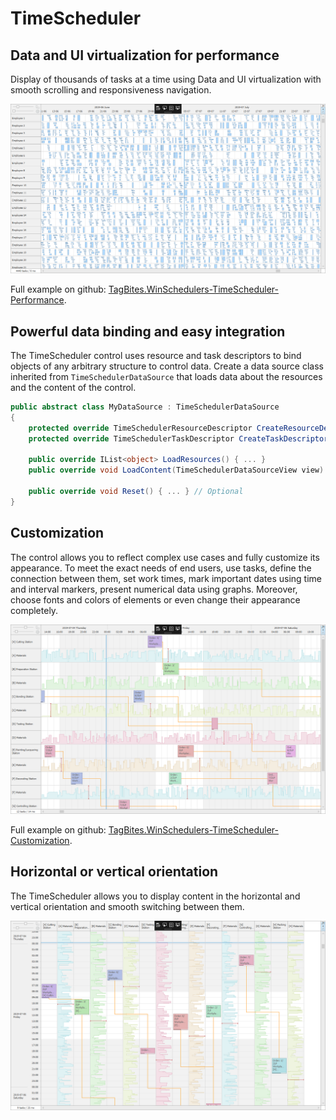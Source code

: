 # TimeScheduler

## Data and UI virtualization for performance

Display of thousands of tasks at a time using Data and UI virtualization with smooth scrolling and responsiveness navigation.

![](_media/TimeScheduler_Performance_1264x681.png)

Full example on github: [TagBites.WinSchedulers-TimeScheduler-Performance](https://github.com/TagBites/TagBites.WinSchedulers-TimeScheduler-Performance).

## Powerful data binding and easy integration

The TimeScheduler control uses resource and task descriptors to bind objects of any arbitrary structure to control data. Create a data source class inherited from `TimeSchedulerDataSource` that loads data about the resources and the content of the control.

```csharp
public abstract class MyDataSource : TimeSchedulerDataSource
{
    protected override TimeSchedulerResourceDescriptor CreateResourceDescriptor() { ... }
    protected override TimeSchedulerTaskDescriptor CreateTaskDescriptor() { ... }

    public override IList<object> LoadResources() { ... }
    public override void LoadContent(TimeSchedulerDataSourceView view) { ... }

    public override void Reset() { ... } // Optional
}
```

## Customization

The control allows you to reflect complex use cases and fully customize its appearance. To meet the exact needs of end users, use tasks, define the connection between them, set work times, mark important dates using time and interval markers, present numerical data using graphs. Moreover, choose fonts and colors of elements or even change their appearance completely.

![](_media/TimeScheduler_Customization_1264x681.png)

Full example on github: [TagBites.WinSchedulers-TimeScheduler-Customization](https://github.com/TagBites/TagBites.WinSchedulers-TimeScheduler-Customization).

## Horizontal or vertical orientation

The TimeScheduler allows you to display content in the horizontal and vertical orientation and smooth switching between them.

![](_media/TimeScheduler_Customization_Orientation_1264x681.png)